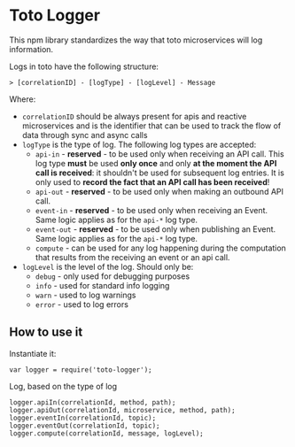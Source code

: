 
# Toto Logger

This npm library standardizes the way that toto microservices will log information.

Logs in toto have the following structure:
```
> [correlationID] - [logType] - [logLevel] - Message
```
Where:
* `correlationID`   should be always present for apis and reactive microservices and is the identifier that can be used to track the flow of data through sync and async calls
* `logType`         is the type of log. The following log types are accepted:
   * `api-in`    - **reserved** - to be used only when receiving an API call. This log type **must** be used **only once** and only **at the moment the API call is received**: it shouldn't be used for subsequent log entries. It is only used to **record the fact that an API call has been received**!
   * `api-out`   - **reserved** - to be used only when making an outbound API call.
   * `event-in`  - **reserved** - to be used only when receiving an Event. Same logic applies as for the `api-*` log type.
   * `event-out` - **reserved** - to be used only when publishing an Event. Same logic applies as for the `api-*` log type.
   * `compute`   - can be used for any log happening during the computation that results from the receiving an event or an api call.
* `logLevel`        is the level of the log. Should only be:
   * `debug`    - only used for debugging purposes
   * `info`     - used for standard info logging
   * `warn`     - used to log warnings
   * `error`    - used to log errors

## How to use it
Instantiate it:
```
var logger = require('toto-logger');
```

Log, based on the type of log
```
logger.apiIn(correlationId, method, path);
logger.apiOut(correlationId, microservice, method, path);
logger.eventIn(correlationId, topic);
logger.eventOut(correlationId, topic);
logger.compute(correlationId, message, logLevel);

```
